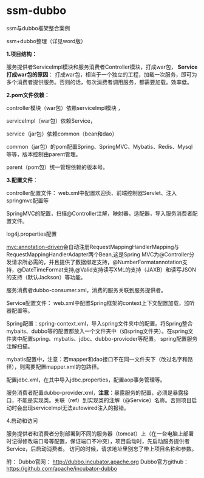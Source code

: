 # ssm-dubbo
ssm与dubbo框架整合案例

ssm+dubbo整理（详见word版）

**1.项目结构：**


服务提供者ServiceImpl模块和服务消费者Controller模块，打成war包，
**Service打成war包的原因**：
打成war包，相当于一个独立的工程，加载一次服务，即可为多个消费者提供服务。否则的话，每次消费者调用服务，都需要加载。效率低。
 
**2.pom文件依赖：**

controller模块（war包）依赖serviceImpl模块
，

serviceImpl（war包）依赖Service，

service（jar包）依赖common（bean和dao）

common（jar包）的pom配置Spring、SpringMVC、Mybatis、Redis、Mysql等等，版本控制由parent管理。

parent（pom包）统一管理依赖的版本号。

**3.配置文件**：



controller配置文件：
web.xml中配置欢迎页、前端控制器Servlet、注入springmvc配置等

SpringMVC的配置，扫描@Controller注解，映射器，适配器，导入服务消费者配置文件。

log4j.properties配置

<mvc:annotation-driven>会自动注册RequestMappingHandlerMapping与RequestMappingHandlerAdapter两个Bean,这是Spring MVC为@Controller分发请求所必需的，并且提供了数据绑定支持，@NumberFormatannotation支持，@DateTimeFormat支持,@Valid支持读写XML的支持（JAXB）和读写JSON的支持（默认Jackson）等功能。

服务消费者dubbo-consumer.xml，消费的服务关联到服务提供者。

Service配置文件：
web.xml中配置Spring框架的context上下文配置加载，监听器配置等。

Spring配置：spring-context.xml，导入spring文件夹中的配置。将Spring整合mybaits、dubbo等的配置都放入一个文件夹中（如spring文件夹）。在spring文件夹中配置spring、mybatis、jdbc、dubbo-provicder等配置。
spring配置服务注解扫描。

mybatis配置中，注意：若mapper和dao接口不在同一文件夹下（改过名字和路径），则需要配置mapper.xml的包路径。

配置jdbc.xml，在其中导入jdbc.properties，配置aop事务管理等。

服务消费者配置dubbo-provider.xml，**注意**：暴露服务的配置，必须是暴露接口，不能是实现类。关联（ref）到实现类的注解（@Service）名称。否则项目启动时会出现serviceImpl无法autowired注入的报错。

4.启动和访问

服务提供者和消费者分别部署到不同的服务器（tomcat）上（在一台电脑上部署时记得修改端口号等配置，保证端口不冲突），项目启动时，先启动服务提供者Service，后启动消费者。
访问的时候，请求地址里别忘了带上项目名称和参数。


附：
Dubbo官网：  http://dubbo.incubator.apache.org
Dubbo官方github：  https://github.com/apache/incubator-dubbo